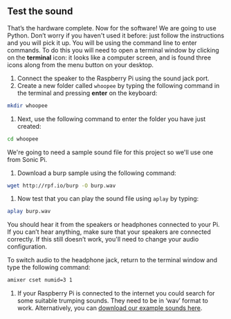 ## Test the sound
That’s the hardware complete. Now for the software! We are going to use Python. Don’t worry if you haven't used it before: just follow the instructions and you will pick it up.
You will be using the command line to enter commands. To do this you will need to open a terminal window by clicking on the **terminal** icon: it looks like a computer screen, and is found three icons along from the menu button on your desktop.

1. Connect the speaker to the Raspberry Pi using the sound jack port.
1. Create a new folder called `whoopee` by typing the following command in the terminal and pressing **enter** on the keyboard:

 ``` bash
 mkdir whoopee
 ```

1. Next, use the following command to enter the folder you have just created:

 ``` bash
 cd whoopee
 ```

 We're going to need a sample sound file for this project so we'll use one from Sonic Pi.

1. Download a burp sample using the following command:

 ``` bash
 wget http://rpf.io/burp -O burp.wav
 ```

1. Now test that you can play the sound file using `aplay` by typing:

 ``` bash
 aplay burp.wav
 ```

 You should hear it from the speakers or headphones connected to your Pi. If you can’t hear anything, make sure that your speakers are connected correctly. If this still doesn’t work, you'll need to change your audio configuration.

 To switch audio to the headphone jack, return to the terminal window and type the following command:

 ``` bash
 amixer cset numid=3 1
 ```

1. If your Raspberry Pi is connected to the internet you could search for some suitable trumping sounds. They need to be in ‘wav’ format to work. Alternatively, you can [download our example sounds here](http://rpf.io/farts).

